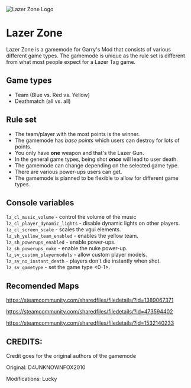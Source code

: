 ![Lazer Zone Logo](https://i.imgur.com/Aak8iZl.png "Lazer Zone v4 Puplic Beta")

# Lazer Zone
Lazer Zone is a gamemode for Garry's Mod that consists of various different game types. The gamemode is unique as the rule set is different from what most people expect for a Lazer Tag game.

## Game types
* Team (Blue vs. Red vs. Yellow)
* Deathmatch (all vs. all)

## Rule set
* The team/player with the most points is the winner.
* The gamemode has *base points* which users can destroy for lots of points.
* You only have **one** weapon and that's the Lazer Gun.
* In the general game types, being shot ***once*** will lead to user death.
* The gamemode can change depending on the selected game type.
* There are various power-ups users can get.
* The gamemode is planned to be flexible to allow for different game types.

## Console variables
`lz_cl_music_volume` - control the volume of the music<br/>
`lz_cl_player_dynamic_lights` - disable dynamic lights on other players.<br/>
`lz_cl_screen_scale` - scales the vgui elements.<br/>
`lz_sh_yellow_team_enabled` - enables the yellow team.<br/>
`lz_sh_powerups_enabled` - enable power-ups.<br/>
`lz_sh_powerups_nuke` - enable the nuke power-up.<br/>
`lz_sv_custom_playermodels` - allow custom player models.<br/>
`lz_sv_no_instant_death` - players don't die instantly when shot.<br/>
`lz_sv_gametype` - set the game type <0-1>.<br/>

## Recomended Maps
https://steamcommunity.com/sharedfiles/filedetails/?id=1389067371

https://steamcommunity.com/sharedfiles/filedetails/?id=473594402

https://steamcommunity.com/sharedfiles/filedetails/?id=1532140233

## CREDITS:
Credit goes for the original authors of the gamemode

Original: D4UNKNOWNFOX2010

Modifications: Lucky
